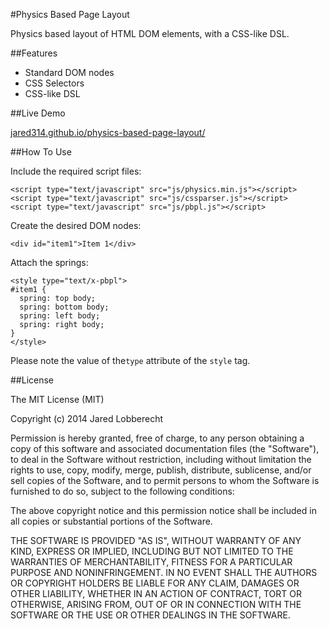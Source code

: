 #Physics Based Page Layout

Physics based layout of HTML DOM elements, with a CSS-like DSL.

##Features
- Standard DOM nodes
- CSS Selectors
- CSS-like DSL

##Live Demo

[jared314.github.io/physics-based-page-layout/](http://jared314.github.io/physics-based-page-layout/)

##How To Use

Include the required script files:

    <script type="text/javascript" src="js/physics.min.js"></script>
    <script type="text/javascript" src="js/cssparser.js"></script>
    <script type="text/javascript" src="js/pbpl.js"></script>

Create the desired DOM nodes:

    <div id="item1">Item 1</div>

Attach the springs:

    <style type="text/x-pbpl">
    #item1 {
      spring: top body;
      spring: bottom body;
      spring: left body;
      spring: right body;
    }
    </style>

Please note the value of the`type` attribute of the `style` tag.

##License

The MIT License (MIT)

Copyright (c) 2014 Jared Lobberecht

Permission is hereby granted, free of charge, to any person obtaining a copy of
this software and associated documentation files (the "Software"), to deal in
the Software without restriction, including without limitation the rights to
use, copy, modify, merge, publish, distribute, sublicense, and/or sell copies of
the Software, and to permit persons to whom the Software is furnished to do so,
subject to the following conditions:

The above copyright notice and this permission notice shall be included in all
copies or substantial portions of the Software.

THE SOFTWARE IS PROVIDED "AS IS", WITHOUT WARRANTY OF ANY KIND, EXPRESS OR
IMPLIED, INCLUDING BUT NOT LIMITED TO THE WARRANTIES OF MERCHANTABILITY, FITNESS
FOR A PARTICULAR PURPOSE AND NONINFRINGEMENT. IN NO EVENT SHALL THE AUTHORS OR
COPYRIGHT HOLDERS BE LIABLE FOR ANY CLAIM, DAMAGES OR OTHER LIABILITY, WHETHER
IN AN ACTION OF CONTRACT, TORT OR OTHERWISE, ARISING FROM, OUT OF OR IN
CONNECTION WITH THE SOFTWARE OR THE USE OR OTHER DEALINGS IN THE SOFTWARE.
